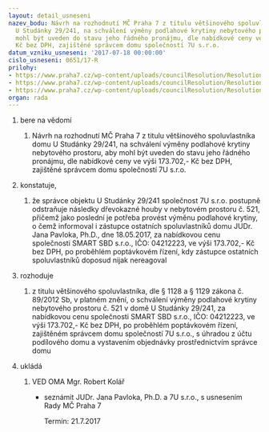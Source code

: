 ```yaml
---
layout: detail_usneseni
nazev_bodu: Návrh na rozhodnutí MČ Praha 7 z titulu většinového spoluvlastníka domu
  U Studánky 29/241, na schválení výměny podlahové krytiny nebytového prostoru, aby
  mohl být uveden do stavu jeho řádného pronájmu, dle nabídkové ceny ve výši 173.702,-
  Kč bez DPH, zajištěné správcem domu společností 7U s.r.o.
datum_vzniku_usneseni: '2017-07-18 00:00:00'
cislo_usneseni: 0651/17-R
prilohy:
- https://www.praha7.cz/wp-content/uploads/councilResolution/Resolutions/29323/export/01_NBP241~226353.docx
- https://www.praha7.cz/wp-content/uploads/councilResolution/Resolutions/29323/export/02_NBP241~226352.pdf
- https://www.praha7.cz/wp-content/uploads/councilResolution/Resolutions/29323/export/export~295669.pdf
organ: rada
---
```

<ol id="urzList" class="urzList_view"><li class="urzClass1" id=""><span name="1">bere na vědomí</span><ol class="urzOlClass"><li class="urzClass2" id="" style="text-align: left;"><span><p>Návrh na rozhodnutí MČ Praha 7 z titulu většinového spoluvlastníka domu U Studánky 29/241, na schválení výměny podlahové krytiny nebytového prostoru, aby mohl být uveden do stavu jeho řádného pronájmu, dle nabídkové ceny ve výši 173.702,- Kč bez DPH, zajištěné správcem domu společností 7U s.r.o.</p></span></li></ol></li><li class="urzClass1" id=""><span name="50">konstatuje,</span><ol class="urzOlClass"><li class="urzClass2" id="" style="text-align: left;"><span><p>že správce objektu U Studánky 29/241 společnost 7U s.r.o. postupně odstraňuje následky dřevokazné houby v nebytovém prostoru č. 521, přičemž jako poslední je potřeba provést výměnu podlahové krytiny, o čemž informoval i zástupce ostatních spoluvlastníků domu JUDr. Jana Pavloka, Ph.D., dne 18.05.2017, za nabídkovou cenu společnosti&nbsp;SMART SBD s.r.o., IČO: 04212223, ve výši 173.702,- Kč bez DPH, po proběhlém poptávkovém řízení, kdy zástupce ostatních spoluvlastníků doposud nijak nereagoval</p></span></li></ol></li><li class="urzClass1" id=""><span name="68">rozhoduje</span><ol class="urzOlClass"><li class="urzClass2" id="" style="text-align: left;"><span><p>z titulu většinového spoluvlastníka, dle § 1128 a § 1129 zákona č. 89/2012 Sb, v platném znění, o schválení výměny podlahové krytiny nebytového prostoru č. 521 v domě U Studánky 29/241, za nabídkovou cenu společnosti SMART SBD s.r.o., IČO: 04212223, ve výši 173.702,- Kč bez DPH, po proběhlém poptávkovém řízení, zajištěném správcem domu společností 7U s.r.o., s úhradou z účtu podílového domu a vystavením objednávky prostřednictvím správce domu<br></p></span></li></ol></li><li class="urzClass1" id="urzUkoly"><span name="1">ukládá</span><ol class="urzOlClass"><li class="urzClass2"><span><p>VED OMA Mgr. Robert Kolář</p></span><ul class="urzUlClass"><li class="urzClass3"><span><p>seznámit JUDr. Jana Pavloka, Ph.D. a 7U s.r.o., s usnesením Rady MČ Praha 7</p></span><span class="urzUkolTermin">  Termín:&nbsp;21.7.2017</span></li></ul></li></ol></li></ol>